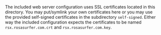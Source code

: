 
The included web server configuration uses SSL certificates located in this directory. You may put/symlink your own certificates 
here or you may use the provided self-signed certificates in the subdirectory ```self-signed```. Either way the included configuration 
expects the certificates to be named ```rsx.rosasurfer.com.crt``` and ```rsx.rosasurfer.com.key```.   
